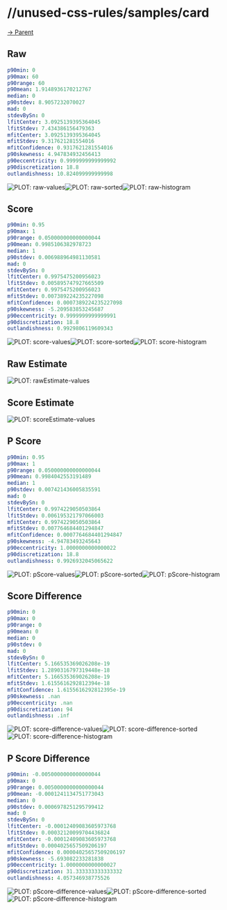 
# //unused-css-rules/samples/card

[→ Parent](../..)


## Raw


```yaml
p90min: 0
p90max: 60
p90range: 60
p90mean: 1.9148936170212767
median: 0
p90stdev: 8.9057232070027
mad: 0
stdevBySn: 0
lfitCenter: 3.0925139395364045
lfitStdev: 7.434386156479363
mfitCenter: 3.0925139395364045
mfitStdev: 9.317621281554016
mfitConfidence: 0.9317621281554016
p90skewness: 4.947834932456413
p90eccentricity: 0.9999999999999992
p90discretization: 18.8
outlandishness: 10.824099999999998

```

![PLOT: raw-values](./raw/values.svg)![PLOT: raw-sorted](./raw/sorted.svg)![PLOT: raw-histogram](./raw/histogram.svg)
## Score


```yaml
p90min: 0.95
p90max: 1
p90range: 0.050000000000000044
p90mean: 0.9985106382978723
median: 1
p90stdev: 0.006988964981130581
mad: 0
stdevBySn: 0
lfitCenter: 0.9975475200956023
lfitStdev: 0.005895747927665509
mfitCenter: 0.9975475200956023
mfitStdev: 0.007389224235227098
mfitConfidence: 0.0007389224235227098
p90skewness: -5.209583853245687
p90eccentricity: 0.9999999999999991
p90discretization: 18.8
outlandishness: 0.9929806119609343

```

![PLOT: score-values](./score/values.svg)![PLOT: score-sorted](./score/sorted.svg)![PLOT: score-histogram](./score/histogram.svg)
## Raw Estimate

![PLOT: rawEstimate-values](./rawEstimate/values.svg)
## Score Estimate

![PLOT: scoreEstimate-values](./scoreEstimate/values.svg)
## P Score


```yaml
p90min: 0.95
p90max: 1
p90range: 0.050000000000000044
p90mean: 0.9984042553191489
median: 1
p90stdev: 0.007421436005835591
mad: 0
stdevBySn: 0
lfitCenter: 0.9974229050503864
lfitStdev: 0.006195321797066003
mfitCenter: 0.9974229050503864
mfitStdev: 0.007764684401294847
mfitConfidence: 0.0007764684401294847
p90skewness: -4.94783493245643
p90eccentricity: 1.0000000000000022
p90discretization: 18.8
outlandishness: 0.9926932045065622

```

![PLOT: pScore-values](./pScore/values.svg)![PLOT: pScore-sorted](./pScore/sorted.svg)![PLOT: pScore-histogram](./pScore/histogram.svg)
## Score Difference


```yaml
p90min: 0
p90max: 0
p90range: 0
p90mean: 0
median: 0
p90stdev: 0
mad: 0
stdevBySn: 0
lfitCenter: 5.166535369026208e-19
lfitStdev: 1.2890316797319448e-18
mfitCenter: 5.166535369026208e-19
mfitStdev: 1.6155616292812394e-18
mfitConfidence: 1.6155616292812395e-19
p90skewness: .nan
p90eccentricity: .nan
p90discretization: 94
outlandishness: .inf

```

![PLOT: score-difference-values](./score-difference/values.svg)![PLOT: score-difference-sorted](./score-difference/sorted.svg)![PLOT: score-difference-histogram](./score-difference/histogram.svg)
## P Score Difference


```yaml
p90min: -0.0050000000000000044
p90max: 0
p90range: 0.0050000000000000044
p90mean: -0.0001241134751773043
median: 0
p90stdev: 0.0006978251295799412
mad: 0
stdevBySn: 0
lfitCenter: -0.00012409083605973768
lfitStdev: 0.00032120099704436824
mfitCenter: -0.00012409083605973768
mfitStdev: 0.0004025657509206197
mfitConfidence: 0.00004025657509206197
p90skewness: -5.693082233281838
p90eccentricity: 1.0000000000000027
p90discretization: 31.333333333333332
outlandishness: 4.057346938775526

```

![PLOT: pScore-difference-values](./pScore-difference/values.svg)![PLOT: pScore-difference-sorted](./pScore-difference/sorted.svg)![PLOT: pScore-difference-histogram](./pScore-difference/histogram.svg)
